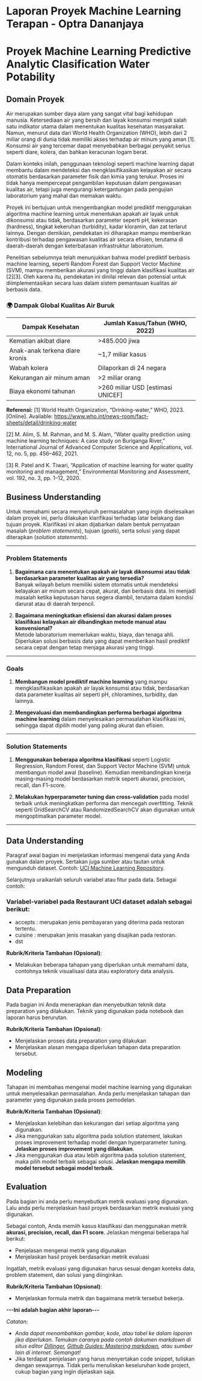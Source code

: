 # Laporan Proyek Machine Learning Terapan - Optra Dananjaya
# Proyek Machine Learning Predictive Analytic Clasification Water Potability

## Domain Proyek

Air merupakan sumber daya alam yang sangat vital bagi kehidupan manusia. Ketersediaan air yang bersih dan layak konsumsi menjadi salah satu indikator utama dalam menentukan kualitas kesehatan masyarakat. Namun, menurut data dari World Health Organization (WHO), lebih dari 2 miliar orang di dunia tidak memiliki akses terhadap air minum yang aman [1]. Konsumsi air yang tercemar dapat menyebabkan berbagai penyakit serius seperti diare, kolera, dan bahkan keracunan logam berat.

Dalam konteks inilah, penggunaan teknologi seperti machine learning dapat membantu dalam mendeteksi dan mengklasifikasikan kelayakan air secara otomatis berdasarkan parameter fisik dan kimia yang terukur. Proses ini tidak hanya mempercepat pengambilan keputusan dalam pengawasan kualitas air, tetapi juga mengurangi ketergantungan pada pengujian laboratorium yang mahal dan memakan waktu.

Proyek ini bertujuan untuk mengembangkan model prediktif menggunakan algoritma machine learning untuk menentukan apakah air layak untuk dikonsumsi atau tidak, berdasarkan parameter seperti pH, kekerasan (hardness), tingkat kekeruhan (turbidity), kadar kloramin, dan zat terlarut lainnya. Dengan demikian, pendekatan ini diharapkan mampu memberikan kontribusi terhadap pengawasan kualitas air secara efisien, terutama di daerah-daerah dengan keterbatasan infrastruktur laboratorium.

Penelitian sebelumnya telah menunjukkan bahwa model prediktif berbasis machine learning, seperti Random Forest dan Support Vector Machine (SVM), mampu memberikan akurasi yang tinggi dalam klasifikasi kualitas air [2][3]. Oleh karena itu, pendekatan ini dinilai relevan dan potensial untuk diimplementasikan secara luas dalam sistem pemantauan kualitas air berbasis data.

### 🌍 Dampak Global Kualitas Air Buruk

| Dampak Kesehatan                     | Jumlah Kasus/Tahun (WHO, 2022)      |
|--------------------------------------|-------------------------------------|
| Kematian akibat diare                | >485.000 jiwa                       |
| Anak-anak terkena diare kronis       | ~1,7 miliar kasus                   |
| Wabah kolera                         | Dilaporkan di 24 negara             |
| Kekurangan air minum aman            | >2 miliar orang                     |
| Biaya ekonomi tahunan                | >260 miliar USD [estimasi UNICEF]  |

**Referensi:**
[1] World Health Organization, “Drinking-water,” WHO, 2023. [Online]. Available: https://www.who.int/news-room/fact-sheets/detail/drinking-water

[2] M. Alim, S. M. Rahman, and M. S. Alam, “Water quality prediction using machine learning techniques: A case study on Buriganga River,” International Journal of Advanced Computer Science and Applications, vol. 12, no. 5, pp. 456–462, 2021.

[3] R. Patel and K. Tiwari, “Application of machine learning for water quality monitoring and management,” Environmental Monitoring and Assessment, vol. 192, no. 3, pp. 1–12, 2020.


## Business Understanding

Untuk memahami secara menyeluruh permasalahan yang ingin diselesaikan dalam proyek ini, perlu dilakukan klarifikasi terhadap latar belakang dan tujuan proyek. Klarifikasi ini akan dijabarkan dalam bentuk pernyataan masalah (*problem statements*), tujuan (*goals*), serta solusi yang dapat diterapkan (*solution statements*).

---

### Problem Statements

1. **Bagaimana cara menentukan apakah air layak dikonsumsi atau tidak berdasarkan parameter kualitas air yang tersedia?**  
   Banyak wilayah belum memiliki sistem otomatis untuk mendeteksi kelayakan air minum secara cepat, akurat, dan berbasis data. Ini menjadi masalah ketika keputusan harus segera diambil, terutama dalam kondisi darurat atau di daerah terpencil.

2. **Bagaimana meningkatkan efisiensi dan akurasi dalam proses klasifikasi kelayakan air dibandingkan metode manual atau konvensional?**  
   Metode laboratorium memerlukan waktu, biaya, dan tenaga ahli. Diperlukan solusi berbasis data yang dapat memberikan hasil prediktif secara cepat dengan tetap menjaga akurasi yang tinggi.

---

### Goals

1. **Membangun model prediktif machine learning** yang mampu mengklasifikasikan apakah air layak konsumsi atau tidak, berdasarkan data parameter kualitas air seperti pH, chloramines, turbidity, dan lainnya.

2. **Mengevaluasi dan membandingkan performa berbagai algoritma machine learning** dalam menyelesaikan permasalahan klasifikasi ini, sehingga dapat dipilih model yang paling akurat dan efisien.

---

### Solution Statements

1. **Menggunakan beberapa algoritma klasifikasi** seperti Logistic Regression, Random Forest, dan Support Vector Machine (SVM) untuk membangun model awal (baseline). Kemudian membandingkan kinerja masing-masing model berdasarkan metrik seperti akurasi, precision, recall, dan F1-score.

2. **Melakukan hyperparameter tuning dan cross-validation** pada model terbaik untuk meningkatkan performa dan mencegah overfitting. Teknik seperti GridSearchCV atau RandomizedSearchCV akan digunakan untuk mengoptimalkan parameter model.

---

## Data Understanding
Paragraf awal bagian ini menjelaskan informasi mengenai data yang Anda gunakan dalam proyek. Sertakan juga sumber atau tautan untuk mengunduh dataset. Contoh: [UCI Machine Learning Repository](https://archive.ics.uci.edu/ml/datasets/Restaurant+%26+consumer+data).

Selanjutnya uraikanlah seluruh variabel atau fitur pada data. Sebagai contoh:  

### Variabel-variabel pada Restaurant UCI dataset adalah sebagai berikut:
- accepts : merupakan jenis pembayaran yang diterima pada restoran tertentu.
- cuisine : merupakan jenis masakan yang disajikan pada restoran.
- dst

**Rubrik/Kriteria Tambahan (Opsional)**:
- Melakukan beberapa tahapan yang diperlukan untuk memahami data, contohnya teknik visualisasi data atau exploratory data analysis.

## Data Preparation
Pada bagian ini Anda menerapkan dan menyebutkan teknik data preparation yang dilakukan. Teknik yang digunakan pada notebook dan laporan harus berurutan.

**Rubrik/Kriteria Tambahan (Opsional)**: 
- Menjelaskan proses data preparation yang dilakukan
- Menjelaskan alasan mengapa diperlukan tahapan data preparation tersebut.

## Modeling
Tahapan ini membahas mengenai model machine learning yang digunakan untuk menyelesaikan permasalahan. Anda perlu menjelaskan tahapan dan parameter yang digunakan pada proses pemodelan.

**Rubrik/Kriteria Tambahan (Opsional)**: 
- Menjelaskan kelebihan dan kekurangan dari setiap algoritma yang digunakan.
- Jika menggunakan satu algoritma pada solution statement, lakukan proses improvement terhadap model dengan hyperparameter tuning. **Jelaskan proses improvement yang dilakukan**.
- Jika menggunakan dua atau lebih algoritma pada solution statement, maka pilih model terbaik sebagai solusi. **Jelaskan mengapa memilih model tersebut sebagai model terbaik**.

## Evaluation
Pada bagian ini anda perlu menyebutkan metrik evaluasi yang digunakan. Lalu anda perlu menjelaskan hasil proyek berdasarkan metrik evaluasi yang digunakan.

Sebagai contoh, Anda memiih kasus klasifikasi dan menggunakan metrik **akurasi, precision, recall, dan F1 score**. Jelaskan mengenai beberapa hal berikut:
- Penjelasan mengenai metrik yang digunakan
- Menjelaskan hasil proyek berdasarkan metrik evaluasi

Ingatlah, metrik evaluasi yang digunakan harus sesuai dengan konteks data, problem statement, dan solusi yang diinginkan.

**Rubrik/Kriteria Tambahan (Opsional)**: 
- Menjelaskan formula metrik dan bagaimana metrik tersebut bekerja.

**---Ini adalah bagian akhir laporan---**

_Catatan:_
- _Anda dapat menambahkan gambar, kode, atau tabel ke dalam laporan jika diperlukan. Temukan caranya pada contoh dokumen markdown di situs editor [Dillinger](https://dillinger.io/), [Github Guides: Mastering markdown](https://guides.github.com/features/mastering-markdown/), atau sumber lain di internet. Semangat!_
- Jika terdapat penjelasan yang harus menyertakan code snippet, tuliskan dengan sewajarnya. Tidak perlu menuliskan keseluruhan kode project, cukup bagian yang ingin dijelaskan saja.
